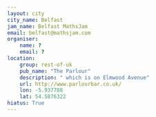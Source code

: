 ```yaml
---
layout: city                                           
city_name: Belfast                                                               
jam_name: Belfast MathsJam
email: belfast@mathsjam.com
organiser:
    name: ?
    email: ?
location:
    group: rest-of-uk
    pub_name: "The Parlour"
    description: " which is on Elmwood Avenue"
    url: http://www.parlourbar.co.uk/
    lon: -5.937788
    lat: 54.5876322
hiatus: True
---
```

